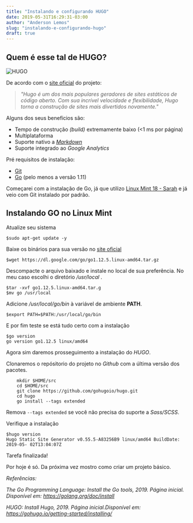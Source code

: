 ```yaml
---
title: "Instalando e configurando HUGO"
date: 2019-05-31T16:29:31-03:00
author: "Anderson Lemos"
slug: "instalando-e-configurando-hugo"
draft: true
---
```


## Quem é esse tal de HUGO?

![HUGO](https://d33wubrfki0l68.cloudfront.net/30790d6888bd8af863fb2b5c33a7f337cdbda243/4e867/images/hugo-logo-wide.svg)

De acordo com o [site oficial](https://gohugo.io) do projeto:

> *"Hugo é um dos mais populares geradores de sites estáticos de código aberto. Com sua incrível velocidade e flexibilidade, Hugo torna a construção de sites mais divertidos novamente."*

Alguns dos seus benefícios são:

* Tempo de construção *(build)* extremamente baixo (<1 ms por página)
* Multiplataforma
* Suporte nativo a [*Markdown*](https://www.markdownguide.org/basic-syntax/)
* Suporte integrado ao *Google Analytics*

Pré requisitos de instalação:

* [Git](https://git-scm.com)
* [Go](https://golang.org) (pelo menos a versão 1.11)

Começarei com a instalação de Go, já que utilizo [Linux Mint 18 - Sarah](https://linuxmint.com) e já veio com Git instalado por padrão.

## Instalando GO no Linux Mint

Atualize seu sistema

````
$sudo apt-get update -y
````

Baixe os binários para sua versão no [site oficial](https://golang.org/dl/)

````
$wget https://dl.google.com/go/go1.12.5.linux-amd64.tar.gz
````

Descompacte o arquivo baixado e instale no local de sua preferência. No meu caso escolhi o diretório */usr/local* .

````
$tar -xvf go1.12.5.linux-amd64.tar.g
$mv go /usr/local
````

Adicione */usr/local/go/bin* à variável de ambiente **PATH**. 

````
$export PATH=$PATH:/usr/local/go/bin
````

E por fim teste se está tudo certo com a instalação


````
$go version
go version go1.12.5 linux/amd64
````

Agora sim daremos prosseguimento a instalação do *HUGO*.

Clonaremos o repósitorio do projeto no *Github* com a última versão dos pacotes.


		mkdir $HOME/src
		cd $HOME/src
		git clone https://github.com/gohugoio/hugo.git
		cd hugo
		go install --tags extended

Remova `--tags extended` se você não precisa do suporte a *Sass/SCSS*.

Verifique a instalação

````
$hugo version
Hugo Static Site Generator v0.55.5-A83256B9 linux/amd64 BuildDate: 2019-05-	02T13:04:07Z
````

Tarefa finalizada!

Por hoje é só. Da próxima vez mostro como criar um projeto básico. 



*Referências:*

*The Go Programming Language: Install the Go tools, 2019. Página inicial.
Disponível em: <https://golang.org/doc/install>*

*HUGO: Install Hugo, 2019. Página inicial.Disponível em: <https://gohugo.io/getting-started/installing/>*
